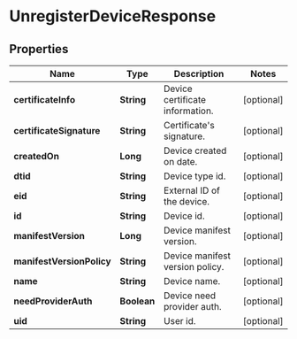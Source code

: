 
# UnregisterDeviceResponse

## Properties
Name | Type | Description | Notes
------------ | ------------- | ------------- | -------------
**certificateInfo** | **String** | Device certificate information. |  [optional]
**certificateSignature** | **String** | Certificate&#39;s signature. |  [optional]
**createdOn** | **Long** | Device created on date. |  [optional]
**dtid** | **String** | Device type id. |  [optional]
**eid** | **String** | External ID of the device. |  [optional]
**id** | **String** | Device id. |  [optional]
**manifestVersion** | **Long** | Device manifest version. |  [optional]
**manifestVersionPolicy** | **String** | Device manifest version policy. |  [optional]
**name** | **String** | Device name. |  [optional]
**needProviderAuth** | **Boolean** | Device need provider auth. |  [optional]
**uid** | **String** | User id. |  [optional]



